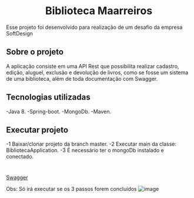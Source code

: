 <h1 align = "center"> Biblioteca Maarreiros </h1>

<p>Esse projeto foi desenvolvido para realização de um desafio da empresa SoftDesign</p>

  

<h2> Sobre o projeto</h2>

<p>A aplicação consiste em uma API Rest que possibilita realizar cadastro, edição, aluguel, exclusão e devolução de livros, como se fosse um sistema de uma biblioteca, além de toda documentação com Swagger.</p>

  
  

<h2> Tecnologias utilizadas </h2>

  

-Java 8.
-Spring-boot.
-MongoDb.
-Maven.



<h2>Executar projeto</h2>

  

-1 Baixar/clonar projeto da branch master.
-2 Executar main da classe: BibliotecaApplication.
-3 É necessário ter o mongoDb instalado e conectado.

  

# </h2>[Swagger ](http://localhost:8080/swagger-ui.html)</h2>
  Obs: Só irá executar se os 3 passos forem concluídos
![image](https://user-images.githubusercontent.com/47301716/177018211-cb664956-aab0-40c7-b841-d4822710010f.png)
